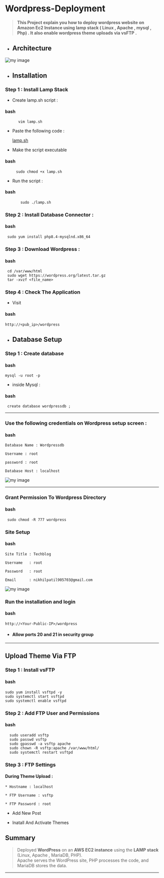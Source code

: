 # Wordpress-Deployment

> ####  This Project explain you how to deploy wordpress website on Amazon Ec2 Instance using lamp stack ( Linux , Apache , mysql , Php) . It also enable wordpress theme uploads via vsFTP .

* ## Architecture 

![my image](./Images/wordpress.png)

* ## Installation  

### Step 1 : Install Lamp Stack 

   * Create lamp.sh script : 
 
#### bash


          vim lamp.sh     

                    
* Paste the following code :
     
     <a href="./lamp.sh">lamp.sh</a>   

* Make the script executable 
  
  
#### bash


         sudo chmod +x lamp.sh 
    
* Run the script :

#### bash 

          
           sudo ./lamp.sh

### Step 2 : Install Database Connector : 

#### bash 
    
     sudo yum install php8.4-mysqlnd.x86_64

### Step 3 : Download Wordpress : 

#### bash 

     cd /var/www/html
     sudo wget https://wordpress.org/latest.tar.gz
     tar -xvzf <file_name>

### Step 4 : Check The Application 

* Visit 

#### bash
    http://<pub_ip>/wordpress


* ## Database Setup 

### Step 1 : Create database 

#### bash

    mysql -u root -p 

* inside Mysql :

#### bash 

     create database wordpressdb ;

---

### Use the following credentials on Wordpress setup screen : 

#### bash 

    Database Name : Wordpressdb

    Username : root 

    password : root 

    Database Host : localhost 

![my image](./Images/Screenshot%202025-09-04%20190417.png)

---

###  Grant Permission To Wordpress Directory

#### bash 
   
     sudo chmod -R 777 wordpress

### Site Setup 

#### bash 

    Site Title : Techblog 

    Username   : root 

    Password   : root 

    Email      : nikhilpatil905703@gmail.com

![my image](./Images/Screenshot%202025-09-04%20191212.png)

### Run the installation and login 

#### bash 

    http://<Your-Public-IP>/wordpress

* #### Allow ports 20 and 21 in security group 
 --- 
## Upload Theme Via FTP

### Step 1 : Install vsFTP

#### bash 

    sudo yum install vsftpd -y 
    sudo systemctl start vsftpd 
    sudo systemctl enable vsftpd 

### Step 2 : Add FTP User and Permissions 

#### bash 

      sudo useradd vsftp
      sudo passwd vsftp
      sudo gpasswd -a vsftp apache
      sudo chown -R vsftp:apache /var/www/html/
      sudo systemctl restart vsftpd

### Step 3 : FTP Settings

#### During Theme Upload : 
  
    * Hostname : localhost 

    * FTP Username : vsftp
  
    * FTP Password : root 

* Add New Post 

* Inatall And Activate Themes 

## Summary 

> Deployed **WordPress** on an **AWS EC2 instance** using the **LAMP stack** (Linux, Apache , MariaDB, PHP).  
Apache serves the WordPress site, PHP processes the code, and MariaDB stores the data.  

---





 

                  